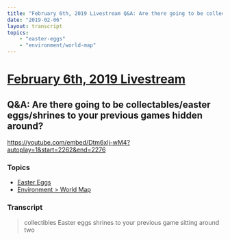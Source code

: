 ```yaml
---
title: "February 6th, 2019 Livestream Q&A: Are there going to be collectables/easter eggs/shrines to your previous games hidden around?"
date: "2019-02-06"
layout: transcript
topics:
    - "easter-eggs"
    - "environment/world-map"
---
```

# [February 6th, 2019 Livestream](../2019-02-06.md)
## Q&A: Are there going to be collectables/easter eggs/shrines to your previous games hidden around?
https://youtube.com/embed/Dtm6xIj-wM4?autoplay=1&start=2262&end=2276

### Topics
* [Easter Eggs](../topics/easter-eggs.md)
* [Environment > World Map](../topics/environment/world-map.md)

### Transcript

> collectibles Easter eggs shrines to your previous game sitting around two
